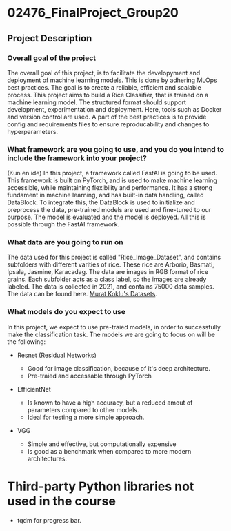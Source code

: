 # 02476_FinalProject_Group20

## Project Description
### Overall goal of the project
The overall goal of this project, is to facilitate the developyment and deployment of machine learning models. This is done by adhering MLOps best practices. The goal is to create a reliable, efficient and scalable process. This project aims to build a Rice Classifier, that is trained on a machine learning model. The structured format should support development, experimentation and deployment. Here, tools such as Docker and version control are used. A part of the best practices is to provide config and requirements files to ensure reproducability and changes to hyperparameters.
### What framework are you going to use, and you do you intend to include the framework into your project?
(Kun en ide)
In this project, a framework called FastAI is going to be used. This framework is built on PyTorch, and is used to make machine learning accessible, while maintaining flexibility and performance. It has a strong fundament in machine learning, and has built-in data handling, called DataBlock. To integrate this, the DataBlock is used to initialize and preprocess the data, pre-trained models are used and fine-tuned to our purpose. The model is evaluated and the model is deployed. All this is possible through the FastAI framework.

### What data are you going to run on
The data used for this project is called "Rice_Image_Dataset", and contains subfolders with different varities of rice. These rice are Arborio, Basmati, Ipsala, Jasmine, Karacadag. The data are images in RGB format of rice grains. Each subfolder acts as a class label, so the images are already labeled. The data is collected in 2021, and contains 75000 data samples. The data can be found here. [Murat Koklu's Datasets](https://www.muratkoklu.com/datasets/).

### What models do you expect to use
In this project, we expect to use pre-traied models, in order to successfully make the classification task. The models we are going to focus on will be the following:
* Resnet (Residual Networks)
  *  Good for image classification, because of it's deep architecture.
  *  Pre-traied and accessable through PyTorch
 
* EfficientNet
  * Is known to have a high accuracy, but a reduced amout of parameters compared to other models.
  * Ideal for testing a more simple approach.
 
* VGG
  * Simple and effective, but computationally expensive
  * Is good as a benchmark when compared to more modern architectures.


# Third-party Python libraries not used in the course
 - tqdm for progress bar.
